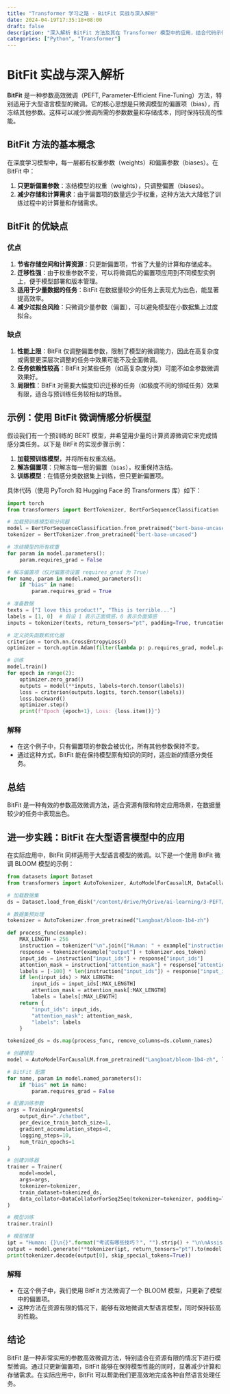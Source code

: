 ```yaml
---
title: "Transformer 学习之路 - BitFit 实战与深入解析"
date: 2024-04-19T17:35:18+08:00
draft: false
description: "深入解析 BitFit 方法及其在 Transformer 模型中的应用，结合代码示例展示如何高效微调大型语言模型。"
categories: ["Python", "Transformer"]
---
```


# BitFit 实战与深入解析

**BitFit** 是一种参数高效微调（PEFT, Parameter-Efficient Fine-Tuning）方法，特别适用于大型语言模型的微调。它的核心思想是只微调模型的偏置项（bias），而冻结其他参数。这样可以减少微调所需的参数数量和存储成本，同时保持较高的性能。

## BitFit 方法的基本概念

在深度学习模型中，每一层都有权重参数（weights）和偏置参数（biases）。在 BitFit 中：

1. **只更新偏置参数**：冻结模型的权重（weights），只调整偏置（biases）。
2. **减少存储和计算需求**：由于偏置项的数量远少于权重，这种方法大大降低了训练过程中的计算量和存储需求。

## BitFit 的优缺点

### 优点

1. **节省存储空间和计算资源**：只更新偏置项，节省了大量的计算和存储成本。
2. **迁移性强**：由于权重参数不变，可以将微调后的偏置项应用到不同模型实例上，便于模型部署和版本管理。
3. **适用于少量数据的任务**：BitFit 在数据量较少的任务上表现尤为出色，能显著提高效率。
4. **减少过拟合风险**：只微调少量参数（偏置），可以避免模型在小数据集上过度拟合。

### 缺点

1. **性能上限**：BitFit 仅调整偏置参数，限制了模型的微调能力，因此在高复杂度或需要更深层次调整的任务中效果可能不及全面微调。
2. **任务依赖性较高**：BitFit 对某些任务（如高复杂度分类）可能不如全参数微调效果好。
3. **局限性**：BitFit 对需要大幅度知识迁移的任务（如极度不同的领域任务）效果有限，适合与预训练任务较相似的场景。

## 示例：使用 BitFit 微调情感分析模型

假设我们有一个预训练的 BERT 模型，并希望用少量的计算资源微调它来完成情感分类任务。以下是 BitFit 的实现步骤示例：

1. **加载预训练模型**，并将所有权重冻结。
2. **解冻偏置项**：只解冻每一层的偏置（`bias`），权重保持冻结。
3. **训练模型**：在情感分类数据集上训练，但只更新偏置项。

具体代码（使用 PyTorch 和 Hugging Face 的 Transformers 库）如下：

```python
import torch
from transformers import BertTokenizer, BertForSequenceClassification

# 加载预训练模型和分词器
model = BertForSequenceClassification.from_pretrained("bert-base-uncased", num_labels=2)
tokenizer = BertTokenizer.from_pretrained("bert-base-uncased")

# 冻结模型的所有权重
for param in model.parameters():
    param.requires_grad = False

# 解冻偏置项（仅对偏置项设置 requires_grad 为 True）
for name, param in model.named_parameters():
    if "bias" in name:
        param.requires_grad = True

# 准备数据
texts = ["I love this product!", "This is terrible..."]
labels = [1, 0]  # 假设 1 表示正面情感，0 表示负面情感
inputs = tokenizer(texts, return_tensors="pt", padding=True, truncation=True)

# 定义损失函数和优化器
criterion = torch.nn.CrossEntropyLoss()
optimizer = torch.optim.Adam(filter(lambda p: p.requires_grad, model.parameters()), lr=1e-3)

# 训练
model.train()
for epoch in range(2):
    optimizer.zero_grad()
    outputs = model(**inputs, labels=torch.tensor(labels))
    loss = criterion(outputs.logits, torch.tensor(labels))
    loss.backward()
    optimizer.step()
    print(f"Epoch {epoch+1}, Loss: {loss.item()}")
```

### 解释

- 在这个例子中，只有偏置项的参数会被优化，所有其他参数保持不变。
- 通过这种方式，BitFit 能在保持模型原有知识的同时，适应新的情感分类任务。

## 总结

BitFit 是一种有效的参数高效微调方法，适合资源有限和特定应用场景，在数据量较少的任务中表现出色。

## 进一步实践：BitFit 在大型语言模型中的应用

在实际应用中，BitFit 同样适用于大型语言模型的微调。以下是一个使用 BitFit 微调 BLOOM 模型的示例：

```python
from datasets import Dataset
from transformers import AutoTokenizer, AutoModelForCausalLM, DataCollatorForSeq2Seq, TrainingArguments, Trainer

# 加载数据集
ds = Dataset.load_from_disk("/content/drive/MyDrive/ai-learning/3-PEFT/data/alpaca_data_zh/")

# 数据集预处理
tokenizer = AutoTokenizer.from_pretrained("Langboat/bloom-1b4-zh")

def process_func(example):
    MAX_LENGTH = 256
    instruction = tokenizer("\n".join(["Human: " + example["instruction"], example["input"]]).strip() + "\n\nAssistant: ")
    response = tokenizer(example["output"] + tokenizer.eos_token)
    input_ids = instruction["input_ids"] + response["input_ids"]
    attention_mask = instruction["attention_mask"] + response["attention_mask"]
    labels = [-100] * len(instruction["input_ids"]) + response["input_ids"]
    if len(input_ids) > MAX_LENGTH:
        input_ids = input_ids[:MAX_LENGTH]
        attention_mask = attention_mask[:MAX_LENGTH]
        labels = labels[:MAX_LENGTH]
    return {
        "input_ids": input_ids,
        "attention_mask": attention_mask,
        "labels": labels
    }

tokenized_ds = ds.map(process_func, remove_columns=ds.column_names)

# 创建模型
model = AutoModelForCausalLM.from_pretrained("Langboat/bloom-1b4-zh", low_cpu_mem_usage=True)

# BitFit 配置
for name, param in model.named_parameters():
    if "bias" not in name:
        param.requires_grad = False

# 配置训练参数
args = TrainingArguments(
    output_dir="./chatbot",
    per_device_train_batch_size=1,
    gradient_accumulation_steps=8,
    logging_steps=10,
    num_train_epochs=1
)

# 创建训练器
trainer = Trainer(
    model=model,
    args=args,
    tokenizer=tokenizer,
    train_dataset=tokenized_ds,
    data_collator=DataCollatorForSeq2Seq(tokenizer=tokenizer, padding=True),
)

# 模型训练
trainer.train()

# 模型推理
ipt = "Human: {}\n{}".format("考试有哪些技巧？", "").strip() + "\n\nAssistant: "
output = model.generate(**tokenizer(ipt, return_tensors="pt").to(model.device), max_length=128, do_sample=True)
print(tokenizer.decode(output[0], skip_special_tokens=True))
```

### 解释

- 在这个例子中，我们使用 BitFit 方法微调了一个 BLOOM 模型，只更新了模型中的偏置项。
- 这种方法在资源有限的情况下，能够有效地微调大型语言模型，同时保持较高的性能。

## 结论

BitFit 是一种非常实用的参数高效微调方法，特别适合在资源有限的情况下进行模型微调。通过只更新偏置项，BitFit 能够在保持模型性能的同时，显著减少计算和存储需求。在实际应用中，BitFit 可以帮助我们更高效地完成各种自然语言处理任务。